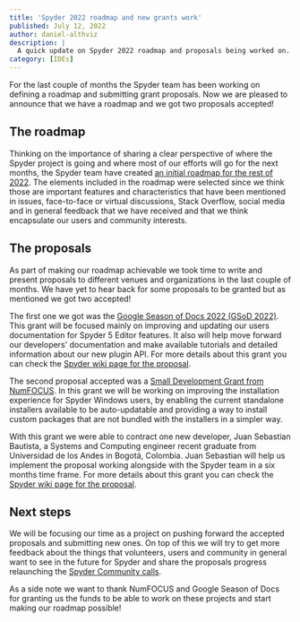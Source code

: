 ```yaml
---
title: 'Spyder 2022 roadmap and new grants work'
published: July 12, 2022
author: daniel-althviz
description: |
  A quick update on Spyder 2022 roadmap and proposals being worked on.
category: [IDEs]
---
```


For the last couple of months the Spyder team has been working on defining a roadmap and submitting grant proposals. Now we are pleased to announce that we have a roadmap and we got two proposals accepted! 

## The roadmap

Thinking on the importance of sharing a clear perspective of where the Spyder project is going and where most of our efforts will go for the next months, the Spyder team have created [an initial roadmap for the rest of 2022](https://github.com/spyder-ide/spyder/wiki/Roadmap). The elements included in the roadmap were selected since we think those are important features and characteristics that have been mentioned in issues, face-to-face or virtual discussions, Stack Overflow, social media and in general feedback that we have received and that we think encapsulate our users and community interests.

## The proposals

As part of making our roadmap achievable we took time to write and present proposals to different venues and organizations in the last couple of months. We have yet to hear back for some proposals to be granted but as mentioned we got two accepted!

The first one we got was the [Google Season of Docs 2022 (GSoD 2022)](https://developers.google.com/season-of-docs/docs). This grant will be focused mainly on improving and updating our users documentation for Spyder 5 Editor features. It also will help move forward our developers' documentation and make available tutorials and detailed information about our new plugin API. For more details about this grant you can check the [Spyder wiki page for the proposal](https://github.com/spyder-ide/spyder/wiki/GSoD-2022-Project-Proposal).

The second proposal accepted was a [Small Development Grant from NumFOCUS](https://numfocus.org/programs/small-development-grants). In this grant we will be working on improving the installation experience for Spyder Windows users, by enabling the current standalone installers available to be auto-updatable and providing a way to install custom packages that are not bundled with the installers in a simpler way.

With this grant we were able to contract one new developer, Juan Sebastian Bautista, a Systems and Computing engineer recent graduate from Universidad de los Andes in Bogotá, Colombia. Juan Sebastian will help us implement the proposal working alongside with the Spyder team in a six months time frame. For more details about this grant you can check the [Spyder wiki page for the proposal](https://github.com/spyder-ide/spyder/wiki/NumFOCUS-Small-Development-Grant-2022).

## Next steps

We will be focusing our time as a project on pushing forward the accepted proposals and submitting new ones. On top of this we will try to get more feedback about the things that volunteers, users and community in general want to see in the future for Spyder and share the proposals progress relaunching the [Spyder Community calls](https://github.com/spyder-ide/community#spyder-communitycalls).

As a side note we want to thank NumFOCUS and Google Season of Docs for granting us the funds to be able to work on these projects and start making our roadmap possible!
